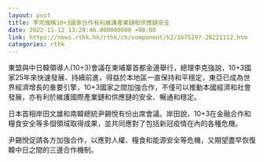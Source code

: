 ```yaml
---
layout: post
title: 李克強稱10+3國家合作有利維護產業鏈和供應鏈安全
date: 2022-11-12 13:29:46.000000000 +08:00
link: https://news.rthk.hk/rthk/ch/component/k2/1675297-20221112.htm
categories: rthk
---
```


東盟與中日韓領導人(10+3)會議在柬埔寨首都金邊舉行，總理李克強說，10+3國家25年來快速發展、持續前進，得益於本地區一直保持和平穩定，東亞已成為世界經濟增長的重要引擎，10+3國家之間加強合作，不僅可以推動本國經濟和社會發展，亦有利於維護國際產業鏈和供應鏈的安全、暢通和穩定。

日本首相岸田文雄和南韓總統尹錫悅有份出席會議。岸田說，10+3在金融合作和糧食安全等多個領域取得成果，並共同應對了包括新冠疫情在內的各種危機。

尹錫悅促請各方加強合作，以應對人權、糧食和能源安全等危機，又期望盡早恢復韓中日之間的三邊合作機制。
